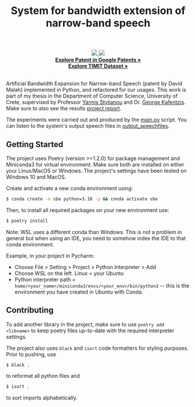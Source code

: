 

<div align="center">
    <header><h1>System for bandwidth extension of narrow-band speech</h1></header>
    <a href="#">
        <img src="https://img.shields.io/badge/Python-3.10-1cb855">
    </a>
    <a href="#">
        <img src="https://img.shields.io/badge/License-MIT-8a0023">
    </a>
    <br>
    <a href="https://patents.google.com/patent/US7216074"><strong>Explore Patent in Google Patents »</strong></a>
    <br>
    <a href="https://catalog.ldc.upenn.edu/LDC93s1"><strong>Explore TIMIT Dataset »</strong></a>
    
</div>
<br>


Artificial Bandwidth Expansion for Narrow-band Speech (patent by David Malah) implemented in Python, and refactored for our usages.
This work is part of my thesis in the Department of Computer Science, University of Crete, supervised by Professor [Yannis Stylianou](https://www.csd.uoc.gr/CSD/index.jsp?custom=yannis_stylianou&lang=en) 
and Dr. [George Kafentzis](https://www.csd.uoc.gr/~kafentz/). Make sure to also see the results [project report](Artificial_Bandwidth_Expansion.pdf).

The experiments were carried out and produced by the [main.py](main.py) script. You can listen
to the system's output speech files in [output_speechfiles](output_speechfiles).


## Getting Started

The project uses Poetry (version >=1.2.0) for package management and Miniconda3 for virtual environment. Make sure both are installed on either your Linux/MacOS or Windows.
The project's settings have been tested on Windows 10 and MacOS.


Create and activate a new conda environment using:

```sh
$ conda create -n sbe python=3.10 -y && conda activate sbe
```

Then, to install all required packages on your new environment use:

```sh
$ poetry install
```

Note: WSL uses a different conda than Windows. This is not a problem in general but when using an IDE, you need to somehow index the IDE to that conda environment.

Example, in your project in Pycharm:

* Choose File > Setting > Project > Python Interpreter > Add
* Choose WSL on the left. Linux = your Ubuntu
* Python interpreter path = `home/<your_name>/miniconda3/envs/<your_env>/bin/python3` -- this is the environment you have created in Ubuntu with Conda.

## Contributing
To add another library in the project, make sure to use `poetry add <libname>` to keep poetry files up-to-date with the required interpreter settings.

The project also uses `black` and `isort` code formatters for styling purposes. Prior to pushing, use

```sh
$ black .
```

to reformat all python files and

```sh
$ isort .
```

to sort imports alphabetically.